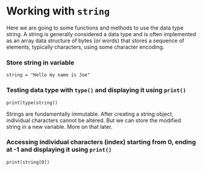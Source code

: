 # Working with `string`
Here we are going to some functions and methods to use the data type string.
A string is generally considered a data type and is often implemented as an array data structure of bytes (or words) that stores a sequence of elements, typically characters, using some character encoding.
### Store string in variable
```
string = "Hello my name is Joe"
```
### Testing data type with `type()` and displaying it using `print()`
```
print(type(string))
```
Strings are fundamentally immutable. After creating a string object, individual characters cannot be altered.
But we can store the modified string in a new variable. More on that later.
### Accessing individual characters (index) starting from 0, ending at -1 and displaying it using `print()`
```
print(string[0])
```
